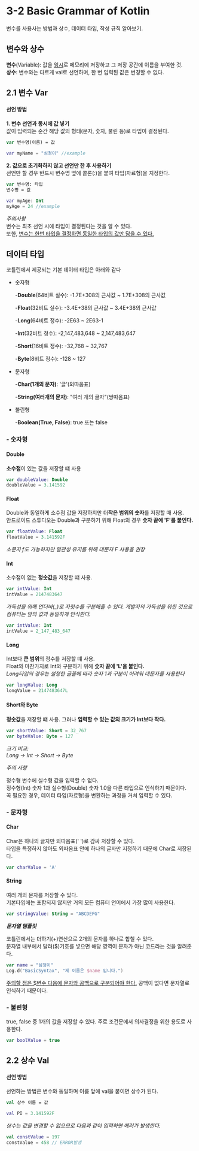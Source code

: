 # 3-2 Basic Grammar of Kotlin

변수를 사용사는 방법과 상수, 데이터 타입, 작성 규칙 알아보기.



<H2>변수와 상수</H2>

**변수**(Variable): 값을 <u>임시</u>로 메모리에 저장하고 그 저장 공간에 이름을 부여한 것.<br>**상수**: 변수와는 다르게 val로 선언하며, 한 번 입력된 값은 변경할 수 없다. 



## 2.1 변수 Var

 #### 선언 방법

**1. 변수 선언과 동시에 값 넣기**<br>값이 입력되는 순간 해당 값의 형태(문자, 숫자, 불린 등)로 타입이 결정된다.

```kotlin
var 변수명(이름) = 값

var myName = "심청이" //example
```

**2. 값으로 초기화하지 않고 선언만 한 후 사용하기**<br>선언만 할 경우 반드시 변수명 옆에 콜론(:)을 붙여 타입(자료형)을 지정한다.

```kotlin
var 변수명: 타입
변수명 = 값

var myAge: Int
myAge = 24 //example
```



*주의사항*<br>변수는 최초 선언 시에 타입이 결정된다는 것을 알 수 있다. <br>또한, <u>변수는 한번 타입을 결정하면 동일한 타입의 값만 담을 수 있다.</u>



## 데이터 타입

코틀린에서 제공되는 기본 데이터 타입은 아래와 같다

- 숫자형

  -**Double**(64비트 실수): -1.7E+308의 근사값 ~ 1.7E+308의 근사값

  -**Float**(32비트 실수): -3.4E+38의 근사값 ~ 3.4E+38의 근사값

  -**Long**(64비트 정수): -2E63 ~ 2E63-1

  -**Int**(32비트 정수): -2,147,483,648 ~ 2,147,483,647

  -**Short**(16비트 정수): -32,768 ~ 32,767

  -**Byte**(8비트 정수): -128 ~ 127

- 문자형

  -**Char(1개의 문자)**: '글'(외따옴표)

  -**String(여러개의 문자)**: "여러 개의 글자"(쌍따옴표)

- 불린형

  -**Boolean(True, False)**: true 또는 false 



### - 숫자형

#### Double 

**소수점**이 있는 값을 저장할 떄 사용

```kotlin
var doubleValue: Double
doubleValue = 3.141592
```



#### Float

Double과 동일하게 소수점 값을 저장하지만 더**작은 범위의 숫자**를 저장할 때 사용.<br>안드로이드 스튜디오는 Double과 구분하기 위해 Float의 경우 **숫자 끝에 'F'를 붙인다.**

```kotlin
var floatValue: Float
floatValue = 3.141592F
```

*소문자 f도 가능하지만 일관성 유지를 위해 대문자 F 사용을 권장*



#### Int

소수점이 없는 **정숫값**을 저장할 떄 사용.

```kotlin
var intValue: Int
intValue = 2147483647
```

*가독성을 위해 언더바(_)로 자릿수를 구분해줄 수 있다. 개발자의 가독성을 위한 것으로 컴퓨터는 앞의 값과 동일하게 인식한다.*

```kotlin
var intValue: Int
intValue = 2_147_483_647
```



#### Long

Int보다 **큰 범위**의 정수를 저장할 떄 사용.<br>Float와 마찬가지로 Int와 구분하기 위해 **숫자 끝에 'L'을 붙인다.**<br>*Long타입의 경우는 설정한 글꼴에 따라 숫자 1과 구분이 어려워 대문자를 사용한다*

```kotlin
var longValue: Long
longValue = 2147483647L
```



#### Short와 Byte

**정숫값**을 저장할 떄 사용. 그러나 **입력할 수 있는 값의 크기가 Int보다 작다.**

```kotlin
var shortValue: Short = 32_767
var byteValue: Byte = 127
```

*크기 비교:<br>Long -> Int -> Short -> Byte*

*주의 사항*

정수형 변수에 실수형 값을 입력할 수 없다. <br>정수형(Int) 숫자 1과 실수형(Double) 숫자 1.0을 다른 타입으로 인식하기 때문이다.<br>꼭 필요한 경우, 데이터 타입(자료형)을 변환하는 과정을 거쳐 입력할 수 있다.



### - 문자형

#### Char

Char은 하나의 글자만 외따옴표(' ')로 감싸 저장할 수 있다.<br>타입을 특정하지 않아도 외따옴표 안에 하나의 글자만 지정하기 때문에 Char로 저장된다. 

```kotlin
var charValue = 'A'
```



#### String

여러 개의 문자를 저장할 수 있다.<br>기본타입에는 포함되지 않지만 거의 모든 컴퓨터 언어에서 가장 많이 사용한다.

```kotlin
var stringValue: String = "ABCDEFG"
```



***문자열 탬플릿***

코틀린에서는 더하기(+)연산으로 2개의 문자를 하나로 합칠 수 있다.<br>문자열 내부에서 달러($)기호를 넣으면 해당 영역이 문자가 아닌 코드라는 것을 알려준다.

```kotlin
var name = "심청이"
Log.d("BasicSyntax", "제 이름은 $name 입니다.")
```

<u>주의할 점은 $변수 다음에 문자와 공백으로 구분되어야 한다.</u> 공백이 없다면 문자열로 인식하기 때문이다.



### - 불린형

true, false 중 1개의 값을 저장할 수 있다. 주로 조건문에서 의사결정을 위한 용도로 사용한다.

```kotlin
var boolValue = true
```



## 2.2 상수 Val

#### 선언 방법

선언하는 방법은 변수와 동일하며 이름 앞에 val을 붙이면 상수가 된다.

```kotlin
val 상수 이름 = 값

val PI = 3.141592F
```

*상수는 값을 변경할 수 없으므로 다음과 같이 입력하면 에러가 발생한다.*

```kotlin
val constValue = 197
constValue = 458 // ERROR발생
```



#### 